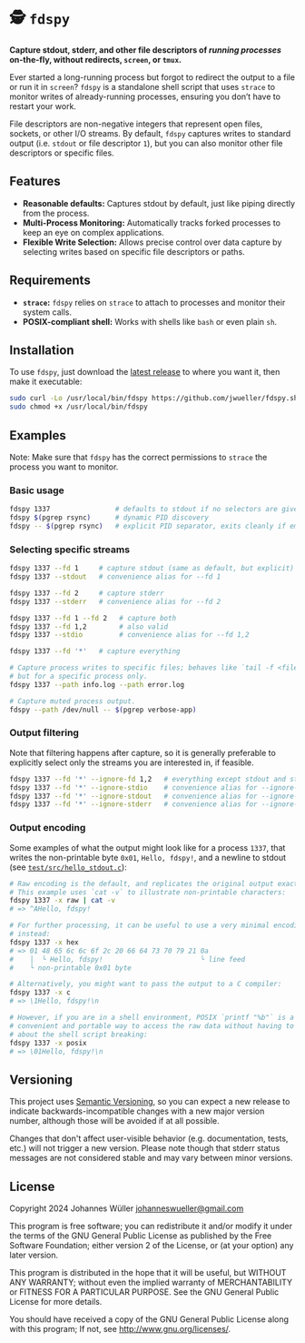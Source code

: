 # 🕵️ `fdspy`

**Capture stdout, stderr, and other file descriptors of _running processes_ on-the-fly, without redirects, `screen`, or `tmux`.**

Ever started a long-running process but forgot to redirect the output to a file or run it in `screen`? `fdspy` is a standalone shell script that uses `strace` to monitor writes of already-running processes, ensuring you don’t have to restart your work.

File descriptors are non-negative integers that represent open files, sockets, or other I/O streams. By default, `fdspy` captures writes to standard output (i.e. `stdout` or file descriptor `1`), but you can also monitor other file descriptors or specific files.

## Features

- **Reasonable defaults:** Captures stdout by default, just like piping directly from the process.
- **Multi-Process Monitoring:** Automatically tracks forked processes to keep an eye on complex applications.
- **Flexible Write Selection:** Allows precise control over data capture by selecting writes based on specific file descriptors or paths.

## Requirements

- **`strace`:** `fdspy` relies on `strace` to attach to processes and monitor their system calls.
- **POSIX-compliant shell:** Works with shells like `bash` or even plain `sh`.

## Installation

To use `fdspy`, just download the [latest release](https://github.com/jwueller/fdspy.sh/releases/latest) to where you want it, then make it executable:

```sh
sudo curl -Lo /usr/local/bin/fdspy https://github.com/jwueller/fdspy.sh/releases/latest/download/fdspy
sudo chmod +x /usr/local/bin/fdspy
```

## Examples

Note: Make sure that `fdspy` has the correct permissions to `strace` the process you want to monitor.

### Basic usage

```sh
fdspy 1337                # defaults to stdout if no selectors are given
fdspy $(pgrep rsync)      # dynamic PID discovery
fdspy -- $(pgrep rsync)   # explicit PID separator, exits cleanly if empty
```

### Selecting specific streams

```sh
fdspy 1337 --fd 1     # capture stdout (same as default, but explicit)
fdspy 1337 --stdout   # convenience alias for --fd 1

fdspy 1337 --fd 2     # capture stderr
fdspy 1337 --stderr   # convenience alias for --fd 2

fdspy 1337 --fd 1 --fd 2   # capture both
fdspy 1337 --fd 1,2        # also valid
fdspy 1337 --stdio         # convenience alias for --fd 1,2

fdspy 1337 --fd '*'   # capture everything

# Capture process writes to specific files; behaves like `tail -f <file>`,
# but for a specific process only.
fdspy 1337 --path info.log --path error.log

# Capture muted process output.
fdspy --path /dev/null -- $(pgrep verbose-app)
```

### Output filtering

Note that filtering happens after capture, so it is generally preferable to explicitly select only the streams you are interested in, if feasible.

```sh
fdspy 1337 --fd '*' --ignore-fd 1,2   # everything except stdout and stderr
fdspy 1337 --fd '*' --ignore-stdio    # convenience alias for --ignore-fd 1,2
fdspy 1337 --fd '*' --ignore-stdout   # convenience alias for --ignore-fd 1
fdspy 1337 --fd '*' --ignore-stderr   # convenience alias for --ignore-fd 2
```

### Output encoding

Some examples of what the output might look like for a process `1337`, that writes the non-printable byte `0x01`, `Hello, fdspy!`, and a newline to stdout (see [`test/src/hello_stdout.c`](tools/src/hello_stdout.c)):

```sh
# Raw encoding is the default, and replicates the original output exactly.
# This example uses `cat -v` to illustrate non-printable characters:
fdspy 1337 -x raw | cat -v
# => ^AHello, fdspy!

# For further processing, it can be useful to use a very minimal encoding
# instead:
fdspy 1337 -x hex
# => 01 48 65 6c 6c 6f 2c 20 66 64 73 70 79 21 0a
#    │  └ Hello, fdspy!                        └ line feed
#    └ non-printable 0x01 byte

# Alternatively, you might want to pass the output to a C compiler:
fdspy 1337 -x c
# => \1Hello, fdspy!\n

# However, if you are in a shell environment, POSIX `printf "%b"` is a
# convenient and portable way to access the raw data without having to worry
# about the shell script breaking:
fdspy 1337 -x posix
# => \01Hello, fdspy!\n
```

## Versioning

This project uses [Semantic Versioning](https://semver.org/), so you can expect a new release to indicate backwards-incompatible changes with a new major version number, although those will be avoided if at all possible.

Changes that don't affect user-visible behavior (e.g. documentation, tests, etc.) will not trigger a new version. Please note though that stderr status messages are not considered stable and may vary between minor versions.

## License

Copyright 2024 Johannes Wüller <johanneswueller@gmail.com>

This program is free software; you can redistribute it and/or
modify it under the terms of the GNU General Public License
as published by the Free Software Foundation; either version 2
of the License, or (at your option) any later version.

This program is distributed in the hope that it will be useful,
but WITHOUT ANY WARRANTY; without even the implied warranty of
MERCHANTABILITY or FITNESS FOR A PARTICULAR PURPOSE.  See the
GNU General Public License for more details.

You should have received a copy of the GNU General Public License
along with this program; If not, see <http://www.gnu.org/licenses/>.
